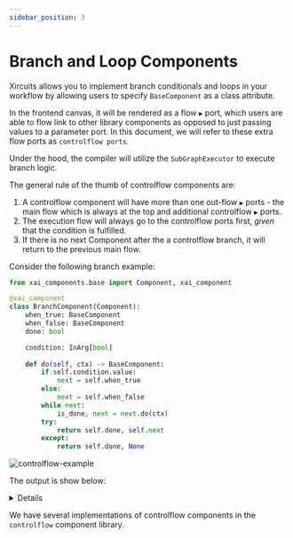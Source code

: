 ```yaml
---
sidebar_position: 3
---
```


# Branch and Loop Components

Xircuits allows you to implement branch conditionals and loops in your workflow by allowing users to specify `BaseComponent` as a class attribute. 

In the frontend canvas, it will be rendered as a flow `▶` port, which users are able to flow link to other library components as opposed to just passing values to a parameter port. In this document, we will refer to these extra flow ports as `controlflow ports`.

Under the hood, the compiler will utilize the `SubGraphExecutor` to execute branch logic.

The general rule of the thumb of controlflow components are:
1. A controlflow component will have more than one out-flow `▶` ports - the main flow which is always at the top and additional controlflow `▶` ports.
2. The execution flow will always go to the controlflow ports first, 
*given* that the condition is fulfilled. 
3. If there is no next Component after the a controlflow branch, it will return to the previous main flow.

Consider the following branch example:


```python
from xai_components.base import Component, xai_component

@xai_component
class BranchComponent(Component):
    when_true: BaseComponent
    when_false: BaseComponent
    done: bool

    condition: InArg[bool]
    
    def do(self, ctx) -> BaseComponent:
        if self.condition.value:
            next = self.when_true
        else:
            next = self.when_false
        while next:
            is_done, next = next.do(ctx)
        try:
            return self.done, self.next
        except:
            return self.done, None
```

![controlflow-example](/img/docs/controlflow-example.gif)

The output is show below:

<details>

```
Xircuits is running...


Executing: Print
This will be printed if the first branch is true!

Executing: Print
Finally, this will be executed once the final branch flow is complete!

Finished Executing
```

</details>

We have several implementations of controlflow components in the `controlflow` component library. 


